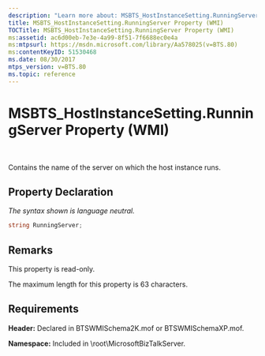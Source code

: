 ```yaml
---
description: "Learn more about: MSBTS_HostInstanceSetting.RunningServer Property (WMI)"
title: MSBTS_HostInstanceSetting.RunningServer Property (WMI)
TOCTitle: MSBTS_HostInstanceSetting.RunningServer Property (WMI)
ms:assetid: ac6d00eb-7e3e-4a99-8f51-7f6688ec0e4a
ms:mtpsurl: https://msdn.microsoft.com/library/Aa578025(v=BTS.80)
ms:contentKeyID: 51530468
ms.date: 08/30/2017
mtps_version: v=BTS.80
ms.topic: reference
---
```


# MSBTS\_HostInstanceSetting.RunningServer Property (WMI)

 

Contains the name of the server on which the host instance runs.

## Property Declaration

*The syntax shown is language neutral.*

```C#
string RunningServer;  
```

## Remarks

This property is read-only.

The maximum length for this property is 63 characters.

## Requirements

**Header:** Declared in BTSWMISchema2K.mof or BTSWMISchemaXP.mof.

**Namespace:** Included in \\root\\MicrosoftBizTalkServer.

